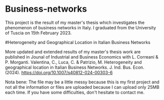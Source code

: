 # Business-networks
This project is the result of my master's thesis which investigates the phenomenon of business networks in Italy. I graduated from the University of Tuscia on 15th February 2023.  


#Heterogeneity and Geographical Location in Italian Business Networks


More updated and extended results of my master's thesis work are published in Jounal of Industrial and Business Economics with L. Correani & P. Morganti.
Valentina, C., Luca, C. & Patrizio, M. Heterogeneity and geographical location in Italian Business Networks. J. Ind. Bus. Econ. (2024). https://doi.org/10.1007/s40812-024-00303-6 

Nota bene:
The file may be a little messy because this is my first project and not all the information or files are uploaded because I can upload only 25MB each time. If you have some difficulties, don't hesitate to contact me. 
